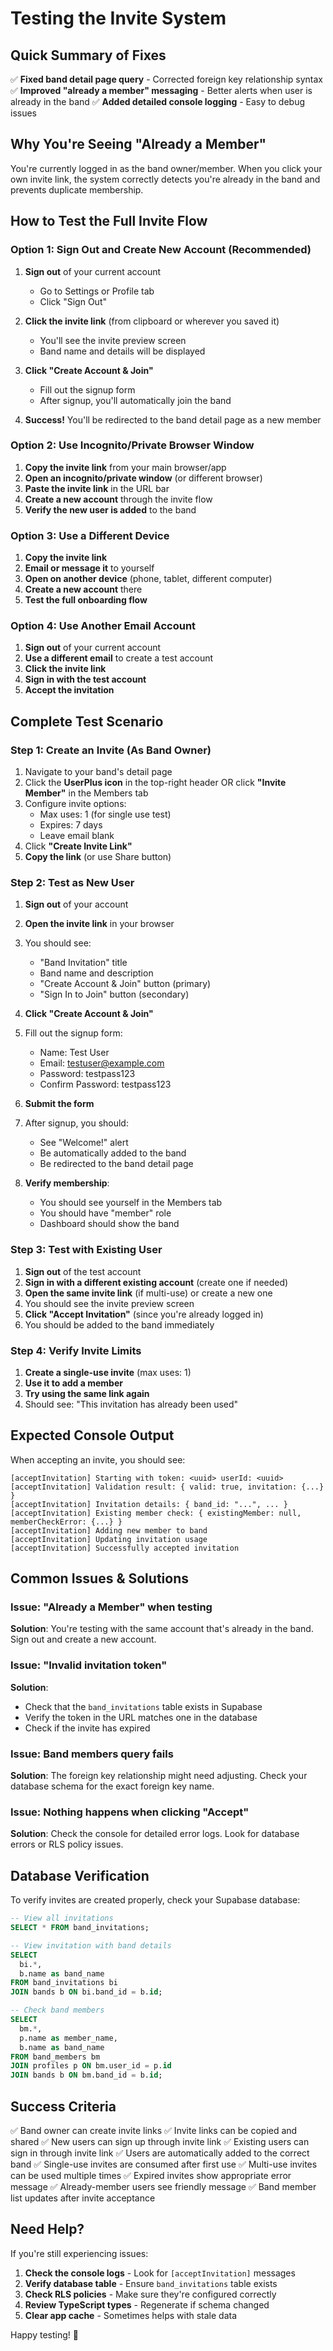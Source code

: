 # Testing the Invite System

## Quick Summary of Fixes

✅ **Fixed band detail page query** - Corrected foreign key relationship syntax
✅ **Improved "already a member" messaging** - Better alerts when user is already in the band
✅ **Added detailed console logging** - Easy to debug issues

## Why You're Seeing "Already a Member"

You're currently logged in as the band owner/member. When you click your own invite link, the system correctly detects you're already in the band and prevents duplicate membership.

## How to Test the Full Invite Flow

### Option 1: Sign Out and Create New Account (Recommended)

1. **Sign out** of your current account
   - Go to Settings or Profile tab
   - Click "Sign Out"

2. **Click the invite link** (from clipboard or wherever you saved it)
   - You'll see the invite preview screen
   - Band name and details will be displayed

3. **Click "Create Account & Join"**
   - Fill out the signup form
   - After signup, you'll automatically join the band

4. **Success!** You'll be redirected to the band detail page as a new member

### Option 2: Use Incognito/Private Browser Window

1. **Copy the invite link** from your main browser/app
2. **Open an incognito/private window** (or different browser)
3. **Paste the invite link** in the URL bar
4. **Create a new account** through the invite flow
5. **Verify the new user is added** to the band

### Option 3: Use a Different Device

1. **Copy the invite link**
2. **Email or message it** to yourself
3. **Open on another device** (phone, tablet, different computer)
4. **Create a new account** there
5. **Test the full onboarding flow**

### Option 4: Use Another Email Account

1. **Sign out** of your current account
2. **Use a different email** to create a test account
3. **Click the invite link**
4. **Sign in with the test account**
5. **Accept the invitation**

## Complete Test Scenario

### Step 1: Create an Invite (As Band Owner)

1. Navigate to your band's detail page
2. Click the **UserPlus icon** in the top-right header OR click **"Invite Member"** in the Members tab
3. Configure invite options:
   - Max uses: 1 (for single use test)
   - Expires: 7 days
   - Leave email blank
4. Click **"Create Invite Link"**
5. **Copy the link** (or use Share button)

### Step 2: Test as New User

1. **Sign out** of your account
2. **Open the invite link** in your browser
3. You should see:
   - "Band Invitation" title
   - Band name and description
   - "Create Account & Join" button (primary)
   - "Sign In to Join" button (secondary)

4. **Click "Create Account & Join"**
5. Fill out the signup form:
   - Name: Test User
   - Email: testuser@example.com
   - Password: testpass123
   - Confirm Password: testpass123

6. **Submit the form**
7. After signup, you should:
   - See "Welcome!" alert
   - Be automatically added to the band
   - Be redirected to the band detail page

8. **Verify membership**:
   - You should see yourself in the Members tab
   - You should have "member" role
   - Dashboard should show the band

### Step 3: Test with Existing User

1. **Sign out** of the test account
2. **Sign in with a different existing account** (create one if needed)
3. **Open the same invite link** (if multi-use) or create a new one
4. You should see the invite preview screen
5. **Click "Accept Invitation"** (since you're already logged in)
6. You should be added to the band immediately

### Step 4: Verify Invite Limits

1. **Create a single-use invite** (max uses: 1)
2. **Use it to add a member**
3. **Try using the same link again**
4. Should see: "This invitation has already been used"

## Expected Console Output

When accepting an invite, you should see:
```
[acceptInvitation] Starting with token: <uuid> userId: <uuid>
[acceptInvitation] Validation result: { valid: true, invitation: {...} }
[acceptInvitation] Invitation details: { band_id: "...", ... }
[acceptInvitation] Existing member check: { existingMember: null, memberCheckError: {...} }
[acceptInvitation] Adding new member to band
[acceptInvitation] Updating invitation usage
[acceptInvitation] Successfully accepted invitation
```

## Common Issues & Solutions

### Issue: "Already a Member" when testing
**Solution**: You're testing with the same account that's already in the band. Sign out and create a new account.

### Issue: "Invalid invitation token"
**Solution**:
- Check that the `band_invitations` table exists in Supabase
- Verify the token in the URL matches one in the database
- Check if the invite has expired

### Issue: Band members query fails
**Solution**: The foreign key relationship might need adjusting. Check your database schema for the exact foreign key name.

### Issue: Nothing happens when clicking "Accept"
**Solution**: Check the console for detailed error logs. Look for database errors or RLS policy issues.

## Database Verification

To verify invites are created properly, check your Supabase database:

```sql
-- View all invitations
SELECT * FROM band_invitations;

-- View invitation with band details
SELECT
  bi.*,
  b.name as band_name
FROM band_invitations bi
JOIN bands b ON bi.band_id = b.id;

-- Check band members
SELECT
  bm.*,
  p.name as member_name,
  b.name as band_name
FROM band_members bm
JOIN profiles p ON bm.user_id = p.id
JOIN bands b ON bm.band_id = b.id;
```

## Success Criteria

✅ Band owner can create invite links
✅ Invite links can be copied and shared
✅ New users can sign up through invite link
✅ Existing users can sign in through invite link
✅ Users are automatically added to the correct band
✅ Single-use invites are consumed after first use
✅ Multi-use invites can be used multiple times
✅ Expired invites show appropriate error message
✅ Already-member users see friendly message
✅ Band member list updates after invite acceptance

## Need Help?

If you're still experiencing issues:

1. **Check the console logs** - Look for `[acceptInvitation]` messages
2. **Verify database table** - Ensure `band_invitations` table exists
3. **Check RLS policies** - Make sure they're configured correctly
4. **Review TypeScript types** - Regenerate if schema changed
5. **Clear app cache** - Sometimes helps with stale data

Happy testing! 🎉
